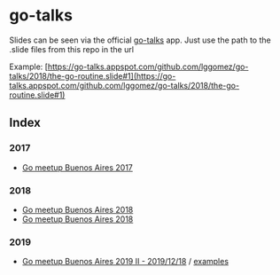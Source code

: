 # go-talks

Slides can be seen via the official [go-talks](https://go-talks.appspot.com) app. Just use the path to the .slide files from this repo in the url

Example: [https://go-talks.appspot.com/github.com/lggomez/go-talks/2018/the-go-routine.slide#1](https://go-talks.appspot.com/github.com/lggomez/go-talks/2018/the-go-routine.slide#1)

## Index

### 2017
* [Go meetup Buenos Aires 2017](https://go-talks.appspot.com/github.com/lggomez/go-talks/2017/go-dep.slide#1)
### 2018
* [Go meetup Buenos Aires 2018](https://go-talks.appspot.com/github.com/lggomez/go-talks/2018/the-go-routine.slide#1)
* [Go meetup Buenos Aires 2018](https://go-talks.appspot.com/github.com/lggomez/go-talks/2018_misc/adv_data_types/8.slide#1)
### 2019
* [Go meetup Buenos Aires 2019 II - 2019/12/18](https://go-talks.appspot.com/github.com/lggomez/go-talks/2019/12-18-MELI/gophers-attack.slide#1) / [examples](https://github.com/lggomez/go-talks/tree/master/2019/12-18-MELI/example)